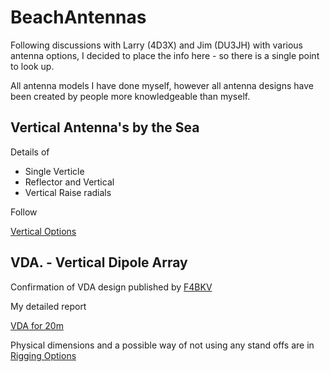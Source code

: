# BeachAntennas

Following discussions with Larry (4D3X) and Jim (DU3JH) with various antenna options, I decided to place the info here - so there is a single point to look up.

All antenna models I have done myself, however all antenna designs have been created by people more knowledgeable than myself.


## Vertical Antenna's by the Sea

Details of

  - Single Verticle
  - Reflector and Vertical 
  - Vertical Raise radials

Follow

[Vertical Options](./VerticleAntennaSea/Verticle_single_reflector.html)


## VDA. - Vertical Dipole Array

Confirmation of VDA design published by [F4BKV](https://www.f4bkv.net/antenna-vda.html)

My detailed report 

[VDA for 20m](./VDA_Model_20m/VDA_model.html)

Physical dimensions and a possible way of not using any stand offs are in [Rigging Options](./VDA_Model_20m/VDA_pole.html)
